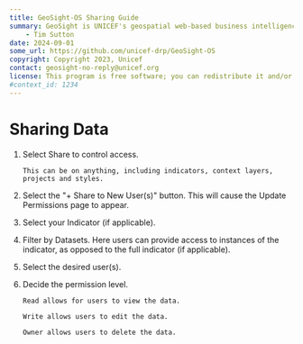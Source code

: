 ```yaml
---
title: GeoSight-OS Sharing Guide
summary: GeoSight is UNICEF's geospatial web-based business intelligence platform.
    - Tim Sutton
date: 2024-09-01
some_url: https://github.com/unicef-drp/GeoSight-OS
copyright: Copyright 2023, Unicef
contact: geosight-no-reply@unicef.org
license: This program is free software; you can redistribute it and/or modify it under the terms of the GNU Affero General Public License as published by the Free Software Foundation; either version 3 of the License, or (at your option) any later version.
#context_id: 1234
---
```

# Sharing Data
1.	Select Share to control access.  

        This can be on anything, including indicators, context layers, projects and styles.

2.	Select the "+ Share to New User(s)" button. This will cause the Update Permissions page to appear.

3.	Select your Indicator (if applicable).

4.	Filter by Datasets. Here users can provide access to instances of the indicator, as opposed to the full indicator (if applicable).

5.	Select the desired user(s).

6.	Decide the permission level. 

        Read allows for users to view the data.
	
        Write allows users to edit the data.

        Owner allows users to delete the data.

